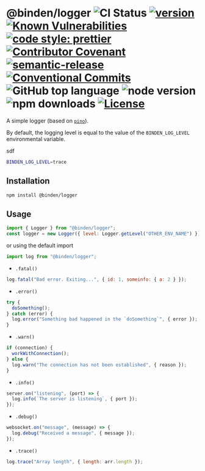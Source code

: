 # @binden/logger ![CI Status](https://github.com/binden-js/logger/workflows/CI/badge.svg) [![version](https://img.shields.io/github/package-json/v/binden-js/logger?style=plastic)](https://github.com/binden-js/logger/releases) [![Known Vulnerabilities](https://snyk.io/test/github/binden-js/logger/badge.svg)](https://snyk.io/test/github/binden-js/logger) [![code style: prettier](https://img.shields.io/badge/code_style-prettier-ff69b4.svg)](https://github.com/prettier/prettier) [![Contributor Covenant](https://img.shields.io/badge/Contributor%20Covenant-2.1-4baaaa.svg)](CODE_OF_CONDUCT.md) [![semantic-release](https://img.shields.io/badge/semantic--release-conventional--commits-e10079.svg?logo=semantic-release)](https://github.com/semantic-release/semantic-release) [![Conventional Commits](https://img.shields.io/badge/Conventional%20Commits-1.0.0-yellow.svg)](https://conventionalcommits.org) ![GitHub top language](https://img.shields.io/github/languages/top/binden-js/logger) ![node version](https://img.shields.io/node/v/@binden/logger) ![npm downloads](https://img.shields.io/npm/dt/@binden/logger) [![License](https://img.shields.io/github/license/binden-js/logger)](LICENSE)

A simple logger (based on [`pino`](https://github.com/pinojs/pino)).

By default, the logging level is equal to the value of the `BINDEN_LOG_LEVEL` environmental variable.

sdf

```bash
BINDEN_LOG_LEVEL=trace
```

## Installation

```bash
npm install @binden/logger
```

## Usage

```javascript
import { Logger } from "@binden/logger";
const logger = new Logger({ level: Logger.getLevel("OTHER_ENV_NAME") });
```

or using the default import

```javascript
import log from "@binden/logger";
```

- `.fatal()`

```javascript
log.fatal("Bad error. Exiting...", { id: 1, someinfo: { a: 2 } });
```

- `.error()`

```javascript
try {
  doSomething();
} catch (error) {
  log.error("Something bad happened in the `doSomething`", { error });
}
```

- `.warn()`

```javascript
if (connection) {
  workWithConnection();
} else {
  log.warn("The connection has not been established", { reason });
}
```

- `.info()`

```javascript
server.on("listening", (port) => {
  log.info(`The server is listening`, { port });
});
```

- `.debug()`

```javascript
websocket.on("message", (message) => {
  log.debug("Received a message", { message });
});
```

- `.trace()`

```javascript
log.trace("Array length", { length: arr.length });
```
